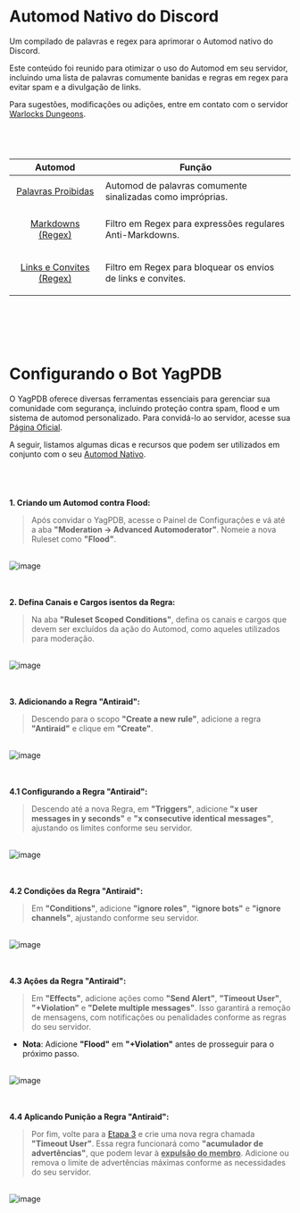 <a id="automod"></a>
# Automod Nativo do Discord 
Um compilado de palavras e regex para aprimorar o Automod nativo do Discord.

Este conteúdo foi reunido para otimizar o uso do Automod em seu servidor, incluindo uma lista de palavras comumente banidas e regras em regex para evitar spam e a divulgação de links. 

Para sugestões, modificações ou adições, entre em contato com o servidor [Warlocks Dungeons](https://discord.gg/wrJ6aVfDs9).

# 	
<br>

| Automod                     | Função                                                       |
|-----------------------------|-------------------------------------------------------------|
| <p align="center">[Palavras Proibidas](palavras_banidas)</p> | Automod de palavras comumente sinalizadas como impróprias. |
| <p align="center">[Markdowns (Regex)](regex_markdowns)</p> | Filtro em Regex para expressões regulares Anti-Markdowns.  |
| <p align="center">[Links e Convites (Regex)](regex_spam_links)</p> | Filtro em Regex para bloquear os envios de links e convites.  |

<br><br><br><br>
<a id="yagpdb"></a>
# Configurando o Bot YagPDB
O YagPDB oferece diversas ferramentas essenciais para gerenciar sua comunidade com segurança, incluindo proteção contra spam, flood e um sistema de automod personalizado. Para convidá-lo ao servidor, acesse sua [Página Oficial](https://yagpdb.xyz).

A seguir, listamos algumas dicas e recursos que podem ser utilizados em conjunto com o seu [Automod Nativo](#automod).  

# 	
<br>

**1. Criando um Automod contra Flood:**
> Após convidar o YagPDB, acesse o Painel de Configurações e vá até a aba **"Moderation → Advanced Automoderator"**. Nomeie a nova Ruleset como **"Flood"**.

<br>![image](https://github.com/user-attachments/assets/90f68a77-c50a-408f-a0ce-4add7d9d8988)
<br><br><br>

**2. Defina Canais e Cargos isentos da Regra:**
> Na aba **"Ruleset Scoped Conditions"**, defina os canais e cargos que devem ser excluídos da ação do Automod, como aqueles utilizados para moderação.

<br>![image](https://github.com/user-attachments/assets/51bf497d-4152-4ff4-bc33-5c11135e7691)
<br><br><br>

<a id="etapa3"></a>
**3. Adicionando a Regra "Antiraid":**
> Descendo para o scopo **"Create a new rule"**, adicione a regra **"Antiraid"** e clique em **"Create"**.

<br>![image](https://github.com/user-attachments/assets/d959abc4-462f-4626-8bf4-f5ee054b9bfe)
<br><br><br>


**4.1 Configurando a Regra "Antiraid":**
> Descendo até a nova Regra, em **"Triggers"**, adicione **"x user messages in y seconds"** e **"x consecutive identical messages"**, ajustando os limites conforme seu servidor.

<br>![image](https://github.com/user-attachments/assets/92c27cd8-ef3b-473f-b7e0-1008ec88ce65)
<br><br><br>

**4.2 Condições da Regra "Antiraid":**
> Em **"Conditions"**, adicione **"ignore roles"**, **"ignore bots"** e **"ignore channels"**, ajustando conforme seu servidor.

<br>![image](https://github.com/user-attachments/assets/e89d1536-8c2e-425f-b41d-20d2e4707de6)
<br><br><br>

**4.3 Ações da Regra "Antiraid":**
> Em **"Effects"**, adicione ações como **"Send Alert"**, **"Timeout User"**, **"+Violation"** e **"Delete multiple messages"**. Isso garantirá a remoção de mensagens, com notificações ou penalidades conforme as regras do seu servidor.
- **Nota**: Adicione **"Flood"** em **"+Violation"** antes de prosseguir para o próximo passo.

<br>![image](https://github.com/user-attachments/assets/54459402-5d5b-432f-b4d5-35b98ab01821)
<br><br><br>

**4.4 Aplicando Punição a Regra "Antiraid":**
> Por fim, volte para a [Etapa 3](#etapa3) e crie uma nova regra chamada **"Timeout User"**. Essa regra funcionará como **"acumulador de advertências"**, que podem levar à **<u>expulsão do membro</u>**. Adicione ou remova o limite de advertências máximas conforme as necessidades do seu servidor.

<br>![image](https://github.com/user-attachments/assets/9abb6cc7-f443-4cf3-b05c-f1dd6e97c55e)
<br><br><br>
